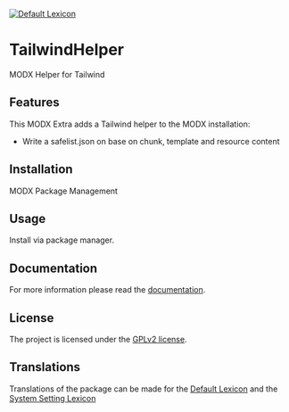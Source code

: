 [![Default Lexicon](https://hosted.weblate.org/widgets/modx-extras/-/modx-tailwindhelper-standard/svg-badge.svg)](https://hosted.weblate.org/projects/modx-extras/modx-tailwindhelper-standard/)

# TailwindHelper

MODX Helper for Tailwind

## Features

This MODX Extra adds a Tailwind helper to the MODX installation:
- Write a safelist.json on base on chunk, template and resource content

## Installation

MODX Package Management

## Usage

Install via package manager.

## Documentation

For more information please read the [documentation](https://jako.github.io/TailwindHelper/).

## License

The project is licensed under the [GPLv2 license](https://github.com/Jako/TailwindHelper/blob/master/core/components/tailwindhelper/docs/license.md).

## Translations

Translations of the package can be made for the [Default Lexicon](https://hosted.weblate.org/projects/modx-extras/modx-tailwindhelper-standard/) and the [System Setting Lexicon](https://hosted.weblate.org/projects/modx-extras/modx-tailwindhelper-system-settings/)
